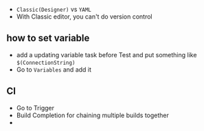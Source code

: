 - `Classic(Designer)` vs `YAML`
-  With Classic editor, you can't do version control


## how to set variable
- add a updating variable task before Test and put something like `$(ConnectionString)`
- Go to `Variables` and add it

## CI

- Go to Trigger
- Build Completion for chaining multiple builds together
- 